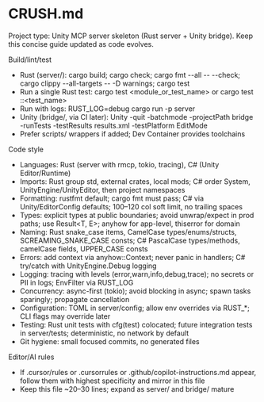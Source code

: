 # CRUSH.md

Project type: Unity MCP server skeleton (Rust server + Unity bridge). Keep this concise guide updated as code evolves.

Build/lint/test
- Rust (server/): cargo build; cargo check; cargo fmt --all -- --check; cargo clippy --all-targets -- -D warnings; cargo test
- Run a single Rust test: cargo test <module_or_test_name> or cargo test <module>::<test_name>
- Run with logs: RUST_LOG=debug cargo run -p server
- Unity (bridge/, via CI later): Unity -quit -batchmode -projectPath bridge -runTests -testResults results.xml -testPlatform EditMode
- Prefer scripts/ wrappers if added; Dev Container provides toolchains

Code style
- Languages: Rust (server with rmcp, tokio, tracing), C# (Unity Editor/Runtime)
- Imports: Rust group std, external crates, local mods; C# order System, UnityEngine/UnityEditor, then project namespaces
- Formatting: rustfmt default; cargo fmt must pass; C# via Unity/EditorConfig defaults; 100–120 col soft limit, no trailing spaces
- Types: explicit types at public boundaries; avoid unwrap/expect in prod paths; use Result<T, E>; anyhow for app-level, thiserror for domain
- Naming: Rust snake_case items, CamelCase types/enums/structs, SCREAMING_SNAKE_CASE consts; C# PascalCase types/methods, camelCase fields, UPPER_CASE consts
- Errors: add context via anyhow::Context; never panic in handlers; C# try/catch with UnityEngine.Debug logging
- Logging: tracing with levels (error,warn,info,debug,trace); no secrets or PII in logs; EnvFilter via RUST_LOG
- Concurrency: async-first (tokio); avoid blocking in async; spawn tasks sparingly; propagate cancellation
- Configuration: TOML in server/config; allow env overrides via RUST_*; CLI flags may override later
- Testing: Rust unit tests with cfg(test) colocated; future integration tests in server/tests; deterministic, no network by default
- Git hygiene: small focused commits, no generated files

Editor/AI rules
- If .cursor/rules or .cursorrules or .github/copilot-instructions.md appear, follow them with highest specificity and mirror in this file
- Keep this file ~20–30 lines; expand as server/ and bridge/ mature